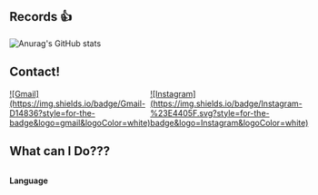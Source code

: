 
<!--제목 들어오면 좋을득, 간단한 소개-->

<!--
현재까지 깃허브 기록 저장소!!!
-->
## Records 👍
![Anurag's GitHub stats](https://github-readme-stats.vercel.app/api?username=chyun7114&show_icons=true&theme=radical)

## Contact!
<div style="display:flex; flex-direction:row;">
    <a href="mailto:chyun7114@kyonggi.ac.kr">
        ![Gmail](https://img.shields.io/badge/Gmail-D14836?style=for-the-badge&logo=gmail&logoColor=white)
    </a>
    <a href="https://www.instagram.com/_noxluna">
        ![Instagram](https://img.shields.io/badge/Instagram-%23E4405F.svg?style=for-the-badge&logo=Instagram&logoColor=white)
    </a>
</div>

## What can I Do???
<div style="display:flex; flex-direction:column; align-items:flex-start;">
  <!-- 사용 가능 언어 -->
  <p><strong>Language</strong></p>
  <div>
    
  </div>
</div>
<!--
**chyun7114/chyun7114** is a ✨ _special_ ✨ repository because its `README.md` (this file) appears on your GitHub profile.

Here are some ideas to get you started:

- 🔭 I’m currently working on ...
- 🌱 I’m currently learning ...
- 👯 I’m looking to collaborate on ...
- 🤔 I’m looking for help with ...
- 💬 Ask me about ...
- 📫 How to reach me: ...
- 😄 Pronouns: ...
- ⚡ Fun fact: ...
-->
